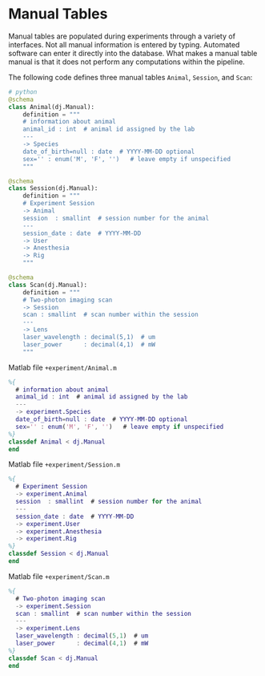 # Manual Tables

Manual tables are populated during experiments through a variety of interfaces.  Not all manual information is entered by typing.  Automated software can enter it directly into the database.  What makes a manual table manual is that it does not perform any computations within the pipeline.

The following code defines three manual tables `Animal`, `Session`, and `Scan`:
```python
# python
@schema
class Animal(dj.Manual):
    definition = """
    # information about animal 
    animal_id : int  # animal id assigned by the lab
    ---
    -> Species
    date_of_birth=null : date  # YYYY-MM-DD optional
    sex='' : enum('M', 'F', '')   # leave empty if unspecified
    """

@schema
class Session(dj.Manual):
    definition = """
    # Experiment Session
    -> Animal
    session  : smallint  # session number for the animal
    --- 
    session_date : date  # YYYY-MM-DD
    -> User
    -> Anesthesia
    -> Rig
    """

@schema 
class Scan(dj.Manual):
    definition = """
    # Two-photon imaging scan
    -> Session 
    scan : smallint  # scan number within the session
    ---
    -> Lens
    laser_wavelength : decimal(5,1)  # um
    laser_power      : decimal(4,1)  # mW    
    """
```

Matlab  file `+experiment/Animal.m`
```matlab
%{
  # information about animal 
  animal_id : int  # animal id assigned by the lab
  ---
  -> experiment.Species
  date_of_birth=null : date  # YYYY-MM-DD optional
  sex='' : enum('M', 'F', '')   # leave empty if unspecified
%}
classdef Animal < dj.Manual
end
```
Matlab  file `+experiment/Session.m`
```matlab
%{
  # Experiment Session
  -> experiment.Animal
  session  : smallint  # session number for the animal
  --- 
  session_date : date  # YYYY-MM-DD
  -> experiment.User
  -> experiment.Anesthesia
  -> experiment.Rig
%}
classdef Session < dj.Manual
end
```

Matlab file `+experiment/Scan.m`
```matlab
%{
  # Two-photon imaging scan
  -> experiment.Session 
  scan : smallint  # scan number within the session
  ---
  -> experiment.Lens
  laser_wavelength : decimal(5,1)  # um
  laser_power      : decimal(4,1)  # mW    
%}
classdef Scan < dj.Manual
end
```